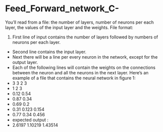 # Feed_Forward_network_C-
You’ll read from a file: the number of layers, number of neurons per each layer, the
values of the input layer and the weights.
File format:
1. First line of input contains the number of layers followed by numbers of
neurons per each layer.
* Second line contains the input layer.
* Next there will be a line per every neuron in the network, except for the output
layer.
* Each of the following lines will contain the weights on the connections
between the neuron and all the neurons in the next layer.
Here’s an example of a file that contains the neural network in figure 1:
* 3 3 2 3
* 1 2 3
* 0.12 0.54
* 0.87 0.34
* 0.69 0.2
* 0.31 0.123 0.154
* 0.77 0.34 0.456
* expected output :
* 2.6197 1.10219 1.43514
